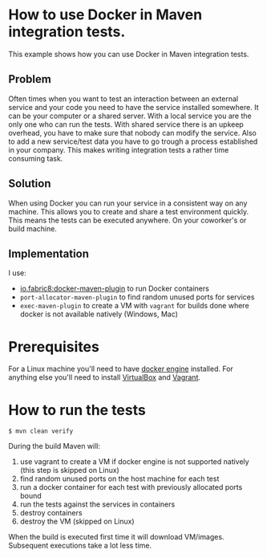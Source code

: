 # How to use Docker in Maven integration tests.
This example shows how you can use Docker in Maven integration tests.

## Problem
Often times when you want to test an interaction between an external service and your code you need to have the service installed somewhere. It can be your computer or a shared server. With a local service you are the only one who can run the tests. With shared service there is an upkeep overhead, you have to make sure that nobody can modify the service. Also to add a new service/test data you have to go trough a process established in your company. This makes writing integration tests a rather time consuming task.

## Solution
When using Docker you can run your service in a consistent way on any machine. This allows you to create and share a test environment quickly. This means the tests can be executed anywhere. On your coworker's or build machine. 

## Implementation
I use:
 - [io.fabric8:docker-maven-plugin](https://github.com/fabric8io/docker-maven-plugin) to run Docker containers
 - `port-allocator-maven-plugin` to find random unused ports for services
 - `exec-maven-plugin` to create a VM with `vagrant` for builds done where docker is not available natively (Windows, Mac)

# Prerequisites
For a Linux machine you'll need to have [docker engine](https://docs.docker.com/engine/installation/) installed. For anything else you'll need to install [VirtualBox](https://www.virtualbox.org/wiki/Downloads) and [Vagrant](https://www.vagrantup.com/downloads.html).

# How to run the tests

    $ mvn clean verify

During the build Maven will:
 1. use vagrant to create a VM if docker engine is not supported natively (this step is skipped on Linux)
 2. find random unused ports on the host machine for each test
 3. run a docker container for each test with previously allocated ports bound
 4. run the tests against the services in containers
 5. destroy containers
 6. destroy the VM (skipped on Linux)

When the build is executed first time it will download VM/images. Subsequent executions take a lot less time.
